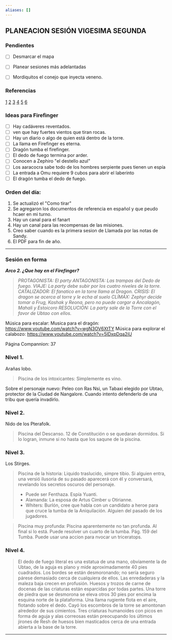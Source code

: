 ```yaml
---
aliases: []
---
```


## PLANEACION SESIÓN VIGESIMA SEGUNDA

### Pendientes

- [ ] Desmarcar el mapa
- [ ] Planear sesiones más adelantadas
- [ ] Mordiquitos el conejo que inyecta veneno.


### Referencias

[1](https://www.reddit.com/r/Tombofannihilation/comments/bnjcxx/ideas_for_firefinger_boss/en8d37m?utm_medium=android_app&utm_source=share&context=3)
[2](https://www.reddit.com/r/battlemaps/comments/g7rr7y/firefinger_maps_by_level_for_tomb_of_annihilation/?utm_medium=android_app&utm_source=share)
[3](https://www.reddit.com/r/Tombofannihilation/comments/dx8l7x/literal_firefinger_cliffhanger/f7o6n5a?utm_medium=android_app&utm_source=share&context=3)
[4](https://www.reddit.com/r/Tombofannihilation/comments/lrnpx6/just_finished_the_campaign_levels_111_some_notes/?utm_medium=android_app&utm_source=share)
[5](https://www.reddit.com/r/Tombofannihilation/comments/iawnuq/adventure_completed_2_years_spoilers/?utm_medium=android_app&utm_source=share)
[6](https://www.reddit.com/r/Tombofannihilation/comments/fel8w8/acererak_as_a_hilarious_supervillain_part_2/?utm_medium=android_app&utm_source=share)


### Ideas para Firefinger

- [ ] Hay cadáveres reventados. 
- [ ] ven que hay fuertes vientos que tiran rocas. 
- [ ] Hay un diario o algo de quien está dentro de la torre. 
- [ ] La llama en Firefinger es eterna.
- [ ] Dragón tumba el firefinger.
- [ ] El dedo de fuego termina por arder.
- [ ] Conocen a Zephiro "el destello azul"
- [ ] Los aaracocra sabe todo de los hombres serpiente pues tienen un espía
- [ ] La entrada a Omu requiere 9 cubos para abrir el laberinto
- [ ] El dragón tumba el dedo de fuego.

### Orden del día:

1. Se actualizó el "Como tirar"
2. Se agregaron los documentos de referencia en español y que peudo hcaer en mi turno.
3. Hay un canal para el fanart
4. Hay un canal para las recompensas de las misiones.
5. Creo saber cuando es la primera sesion de Llamada por las notas de Sandy.
6. El PDF para fin de año.

---
### Sesión en forma

***Arco 2.  ¿Que hay en el Firefinger?***

>_PROTAGONISTA: El party_ 
 _ANTAGONISTA: Las trampas del Dedo de fuego._ 
 _VIAJE: La party debe subir por los cuatro niveles de la torre._ 
 _CATALIZADOR: El fanatico en la torre llama al Dragon._ 
 _CRISIS: El dragon se acerca al torre y le echa al suelo_ 
 _CLÍMAX:  Zephyr decide tomar a Frug, Kashak y Reona, pero no puede cargar a Ancalagón, Mahali y Estoicoro_ 
 _RESOLUCIÓN: La party sale de la Torre con el favor de Ubtao con ellos._ 
 
 Música para escalar:
 Musica para el dragón: https://www.youtube.com/watch?v=wgN3OV6XtTY
 Música para explorar el calabozo: https://www.youtube.com/watch?v=5IDxpDqa2iU
 
 Página Compannion: 37
 
### Nivel 1.
Arañas lobo.

>Piscina de los intoxicantes:
>Simplemente es vino.

Sobre el personaje nuevo:
Peleo con Ras Nsi, un Tabaxi elegido por Ubtao, protector de la Ciudad de Nangalore. Cuando intento defenderlo de una tribu que quería invadirlo.


### Nivel 2.
Nido de los Pterafolk.

>Piscina del Descanso.
> 12 de Constitución o se quedaran dormidos. Si lo logran, inmune si no hasta que los saqune de la piscina.

### Nivel 3.
Los Stirges.

>Piscina de la historia:
>Liquido traslucido, simpre tibio. Si alguien entra, una versió ilusoria de su pasado aparecerá con él y conversará, revelando los secretos oscuros del personaje.
>* Puede ser Fenthaza. Espía Yuanti.
>* Alamanda: La esposa de Artus Cimber u Otirianne.
>* Whiters: Burlón, cree que habla con un candidato a heroe para que cruce la tumba de la Aniquilación.
>Alguien del pasado de los jugadores.

>Piscina muy profunda:
>Piscina aparentemente no tan profunda.
>Al final si lo está. Puede resolver un cuarto de la tumba. Pág. 159 del Tumba.
>Puede usar una accion para nvocar un triceratops.

### Nivel 4.
>El dedo de fuego literal es una estatua de una mano, obviamente la de Ubtao, de la aguja es plano y mide aproximadamente 40 pies cuadrados.
Los bordes se están desmoronando; no sería seguro párese demasiado cerca de cualquiera de ellos. Las enredaderas y la maleza baja crecen en profusión. Huesos y trozos de carne de docenas de las criaturas están esparcidas por todas partes. Una torre de piedra que se desmorona se eleva otros 30 pies por encima la esquina norte de la plataforma. Una llama rugiente flota en el aire, flotando sobre el dedo. Cayó los escombros de la torre se amontonan alrededor de sus cimientos. Tres criaturas humanoides con picos en forma de aguja y alas correosas están preocupando los últimos jirones de Resh de huesos bien masticados cerca de una entrada abierta a la base de la torre.

---






